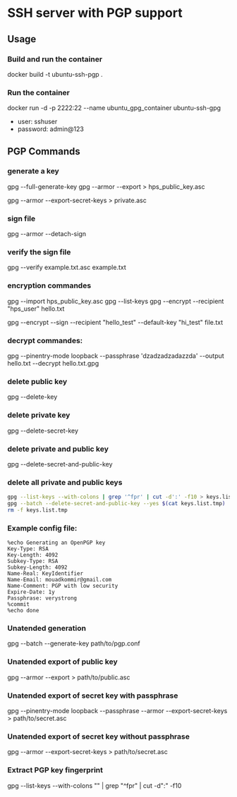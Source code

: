 # SSH server with PGP support


## Usage

### Build and run the container

docker build -t ubuntu-ssh-pgp .

### Run the container

docker run -d -p 2222:22 --name ubuntu_gpg_container ubuntu-ssh-gpg

- user: sshuser
- password: admin@123


## PGP Commands

### generate a key 

gpg --full-generate-key
gpg --armor --export <key-id> > hps_public_key.asc

gpg --armor --export-secret-keys <key-id> > private.asc

### sign file

gpg --armor --detach-sign <file-to-sign>

### verify the sign file 

gpg --verify example.txt.asc example.txt

### encryption commandes

gpg --import hps_public_key.asc 
gpg --list-keys
gpg --encrypt --recipient "hps_user" hello.txt 

gpg --encrypt --sign --recipient "hello_test" --default-key "hi_test" file.txt


### decrypt commandes: 

gpg --pinentry-mode loopback --passphrase 'dzadzadzadazzda' --output hello.txt --decrypt hello.txt.gpg


### delete public key

gpg --delete-key <key-id>


### delete private key 

gpg --delete-secret-key <key-id>


### delete private and public key

gpg --delete-secret-and-public-key <key-id>


### delete all private and public keys

```bash
gpg --list-keys --with-colons | grep '^fpr' | cut -d':' -f10 > keys.list.tmp
gpg --batch --delete-secret-and-public-key --yes $(cat keys.list.tmp)
rm -f keys.list.tmp
```


### Example config file:
```
%echo Generating an OpenPGP key
Key-Type: RSA
Key-Length: 4092
Subkey-Type: RSA
Subkey-Length: 4092
Name-Real: KeyIdentifier
Name-Email: mouadkommir@gmail.com
Name-Comment: PGP with low security
Expire-Date: 1y
Passphrase: verystrong
%commit
%echo done
```


### Unatended generation
gpg --batch --generate-key path/to/pgp.conf

### Unatended export of public key
gpg --armor --export <real-name> > path/to/public.asc

### Unatended export of secret key with passphrase
gpg --pinentry-mode loopback --passphrase <passphrase> --armor --export-secret-keys <real-name> > path/to/secret.asc

### Unatended export of secret key without passphrase
gpg --armor --export-secret-keys <real-name> > path/to/secret.asc


### Extract PGP key fingerprint
gpg --list-keys --with-colons "<real-name>" | grep "^fpr" | cut -d":" -f10
